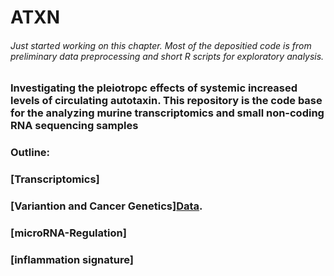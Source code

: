 # ATXN

###### Just started working on this chapter. Most of the depositied code is from preliminary data preprocessing and short R scripts for exploratory analysis. 

### Investigating the pleiotropc effects of systemic increased levels of circulating autotaxin. This repository is the code base for the analyzing murine transcriptomics and small non-coding RNA sequencing samples

### Outline:
  ### [Transcriptomics] 
  ### [Variantion and Cancer Genetics][Data](https://github.com/michaelSkaro/ATXN/tree/main/DataPreprocessing/variant_calling).
  ### [microRNA-Regulation]
  ### [inflammation signature]
  

